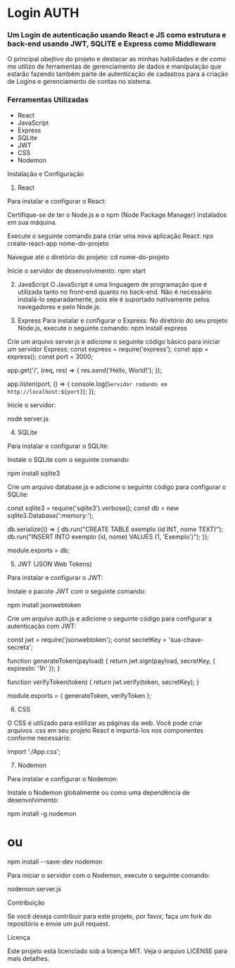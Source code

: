 # Login AUTH

### Um Login de autenticação usando React e JS como estrutura e back-end usando JWT, SQLITE e Express como Middleware

O principal obejtivo do projeto e destacar as minhas habilidades e de como me utilizo de ferramentas de gerenciamento de dados e manipulação que estarão fazendo também parte de autenticação de cadastros para a criação de Logins e gerenciamento de contas no sistema.

### Ferramentas Utilizadas
- React
- JavaScript
- Express
- SQLite
- JWT
- CSS
- Nodemon

Instalação e Configuração

1. React

Para instalar e configurar o React:

Certifique-se de ter o Node.js e o npm (Node Package Manager) instalados em sua máquina.

Execute o seguinte comando para criar uma nova aplicação React:
npx create-react-app nome-do-projeto

Navegue até o diretório do projeto:
cd nome-do-projeto

Inicie o servidor de desenvolvimento:
npm start

2. JavaScript
O JavaScript é uma linguagem de programação que é utilizada tanto no front-end quanto no back-end. Não é necessário instalá-lo separadamente, pois ele é suportado nativamente pelos navegadores e pelo Node.js.

3. Express
Para instalar e configurar o Express:
No diretório do seu projeto Node.js, execute o seguinte comando:
npm install express

Crie um arquivo server.js e adicione o seguinte código básico para iniciar um servidor Express:
const express = require('express');
const app = express();
const port = 3000;

app.get('/', (req, res) => {
  res.send('Hello, World!');
});

app.listen(port, () => {
  console.log(`Servidor rodando em http://localhost:${port}`);
});

Inicie o servidor:

node server.js

4. SQLite

Para instalar e configurar o SQLite:

Instale o SQLite com o seguinte comando:

npm install sqlite3

Crie um arquivo database.js e adicione o seguinte código para configurar o SQLite:

const sqlite3 = require('sqlite3').verbose();
const db = new sqlite3.Database(':memory:');

db.serialize(() => {
  db.run("CREATE TABLE exemplo (id INT, nome TEXT)");
  db.run("INSERT INTO exemplo (id, nome) VALUES (1, 'Exemplo')");
});

module.exports = db;

5. JWT (JSON Web Tokens)

Para instalar e configurar o JWT:

Instale o pacote JWT com o seguinte comando:

npm install jsonwebtoken

Crie um arquivo auth.js e adicione o seguinte código para configurar a autenticação com JWT:

const jwt = require('jsonwebtoken');
const secretKey = 'sua-chave-secreta';

function generateToken(payload) {
  return jwt.sign(payload, secretKey, { expiresIn: '1h' });
}

function verifyToken(token) {
  return jwt.verify(token, secretKey);
}

module.exports = { generateToken, verifyToken };

6. CSS

O CSS é utilizado para estilizar as páginas da web. Você pode criar arquivos .css em seu projeto React e importá-los nos componentes conforme necessário:

import './App.css';

7. Nodemon

Para instalar e configurar o Nodemon:

Instale o Nodemon globalmente ou como uma dependência de desenvolvimento:

npm install -g nodemon
# ou
npm install --save-dev nodemon

Para iniciar o servidor com o Nodemon, execute o seguinte comando:

nodemon server.js

Contribuição

Se você deseja contribuir para este projeto, por favor, faça um fork do repositório e envie um pull request.

Licença

Este projeto está licenciado sob a licença MIT. Veja o arquivo LICENSE para mais detalhes.
